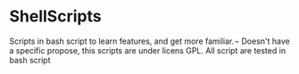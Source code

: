 # ShellScripts
Scripts in bash script to learn features, and get more familiar.¬
Doesn't have a specific propose, this scripts are under licens GPL.
All script are tested in bash script
